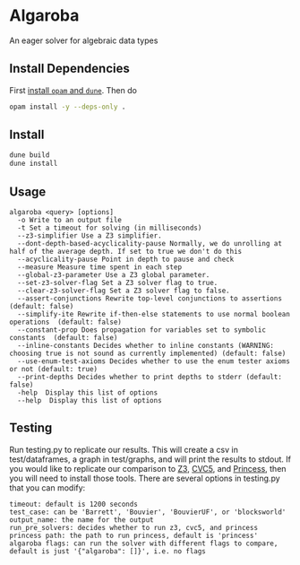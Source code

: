 # Algaroba
An eager solver for algebraic data types

## Install Dependencies
First [install `opam` and `dune`](https://ocaml.org/docs/up-and-running). Then do
```sh
opam install -y --deps-only .
```

## Install
```sh
dune build
dune install
```


## Usage
```
algaroba <query> [options]
  -o Write to an output file
  -t Set a timeout for solving (in milliseconds)
  --z3-simplifier Use a Z3 simplifier.
  --dont-depth-based-acyclicality-pause Normally, we do unrolling at half of the average depth. If set to true we don't do this
  --acyclicality-pause Point in depth to pause and check
  --measure Measure time spent in each step
  --global-z3-parameter Use a Z3 global parameter.
  --set-z3-solver-flag Set a Z3 solver flag to true.
  --clear-z3-solver-flag Set a Z3 solver flag to false.
  --assert-conjunctions Rewrite top-level conjunctions to assertions (default: false)
  --simplify-ite Rewrite if-then-else statements to use normal boolean operations  (default: false)
  --constant-prop Does propagation for variables set to symbolic constants  (default: false)
  --inline-constants Decides whether to inline constants (WARNING: choosing true is not sound as currently implemented) (default: false)
  --use-enum-test-axioms Decides whether to use the enum tester axioms or not (default: true)
  --print-depths Decides whether to print depths to stderr (default: false)
  -help  Display this list of options
  --help  Display this list of options
```

## Testing
Run testing.py to replicate our results. This will create a csv in test/dataframes, a graph in test/graphs, and will print the results to stdout. 
If you would like to replicate our comparison to [Z3](https://github.com/Z3Prover/z3), [CVC5](https://cvc5.github.io/), and [Princess](http://www.philipp.ruemmer.org/princess.shtml), then you will need to install those tools.
There are several options in testing.py that you can modify:
```
timeout: default is 1200 seconds
test_case: can be 'Barrett', 'Bouvier', 'BouvierUF', or 'blocksworld'
output_name: the name for the output
run_pre_solvers: decides whether to run z3, cvc5, and princess
princess path: the path to run princess, default is 'princess'
algaroba flags: can run the solver with different flags to compare, default is just '{"algaroba": []}', i.e. no flags
```
